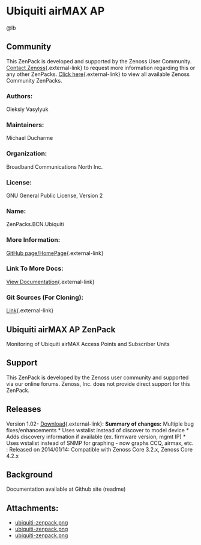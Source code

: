 # Ubiquiti airMAX AP

@lb[](img/zenpack-ubiquiti-zenpack.png)

## Community

This ZenPack is developed and supported by the Zenoss User Community.
[Contact Zenoss](https://tryit.zenoss.com/zenpack-contact/){.external-link} to
request more information regarding this or any other ZenPacks. [Click here](https://zenoss.com/product/zenpacks?f%5B0%5D=im_field_zenpack_category:1021){.external-link} to
view all available Zenoss Community ZenPacks.

### Authors:

Oleksiy Vasylyuk

### Maintainers:

Michael Ducharme

### Organization:

Broadband Communications North Inc.

### License:

GNU General Public License, Version 2

### Name:

ZenPacks.BCN.Ubiquiti

### More Information:

[GitHub page/HomePage](https://github.com/gobcn/ZenPacks.BCN.Ubiquiti){.external-link}

### Link To More Docs:

[View Documentation](https://github.com/gobcn/ZenPacks.BCN.Ubiquiti){.external-link}

### Git Sources (For Cloning):

[Link](https://github.com/gobcn/ZenPacks.BCN.Ubiquiti.git){.external-link}

## Ubiquiti airMAX AP ZenPack

Monitoring of Ubiquiti airMAX Access Points and Subscriber Units

## Support

This ZenPack is developed by the Zenoss user community and supported via
our online forums. Zenoss, Inc. does not provide direct support for this
ZenPack.

## Releases

Version 1.02- [Download](https://storage.googleapis.com/zenpacks/ZenPacks.BCN.Ubiquiti/1.02/ZenPacks.BCN.Ubiquiti-1.02.egg){.external-link}:   **Summary of changes:** Multiple bug fixes/enhancements \* Uses
    wstalist instead of discover to model device \* Adds discovery
    information if available (ex. firmware version, mgmt IP) \* Uses
    wstalist instead of SNMP for graphing - now graphs CCQ, airmax, etc.
:   Released on 2014/01/14:   Compatible with Zenoss Core 3.2.x, Zenoss Core 4.2.x

## Background

Documentation available at Github site (readme)

## Attachments:

-   [ubiquiti-zenpack.png](img/zenpack-ubiquiti-zenpack.png)
-   [ubiquiti-zenpack.png](img/zenpack-ubiquiti-zenpack.png)
-   [ubiquiti-zenpack.png](img/zenpack-ubiquiti-zenpack.png)


